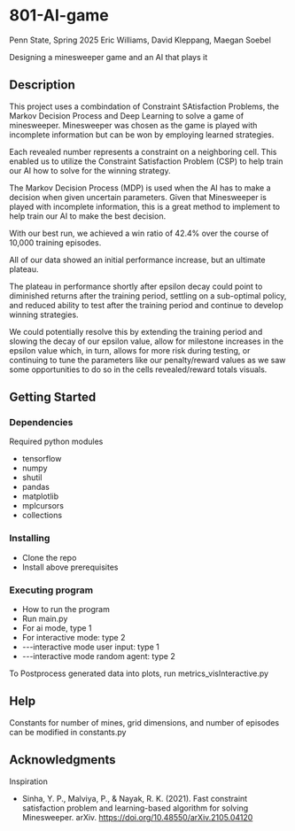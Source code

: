 # 801-AI-game
Penn State, Spring 2025
Eric Williams, David Kleppang, Maegan Soebel

Designing a minesweeper game and an AI that plays it

## Description

This project uses a combindation of Constraint SAtisfaction Problems, the Markov Decision Process and Deep Learning to solve a game of minesweeper.  Minesweeper was chosen as the game is played with incomplete information but can be won by employing learned strategies.  

Each revealed number represents a constraint on a neighboring cell. This enabled us to utilize the Constraint Satisfaction Problem (CSP) to help train our AI how to solve for the winning strategy.​

The Markov Decision Process (MDP) is used when the AI has to make a decision when given uncertain parameters. Given that Minesweeper is played with incomplete information, this is a great method to implement to help train our AI to make the best decision.​

With our best run, we achieved a win ratio of 42.4% over the course of 10,000 training episodes.

All of our data showed an initial performance increase, but an ultimate plateau​.

The plateau in performance shortly after epsilon decay could point to diminished returns after the training period, settling on a sub-optimal policy, and reduced ability to test after the training period and continue to develop winning strategies.​

We could potentially resolve this by extending the training period and slowing the decay of our epsilon value, allow for milestone increases in the epsilon value which, in turn, allows for more risk during testing, or continuing to tune the parameters like our penalty/reward values as we saw some opportunities to do so in the cells revealed/reward totals visuals.

## Getting Started

### Dependencies
Required python modules
* tensorflow
* numpy
* shutil
* pandas
* matplotlib
* mplcursors
* collections

### Installing

* Clone the repo
* Install above prerequisites

### Executing program

* How to run the program
* Run main.py
* For ai mode, type 1
* For interactive mode: type 2
* ---interactive mode user input: type 1
* ---interactive mode random agent: type 2

To Postprocess generated data into plots, run metrics_visInteractive.py 


## Help

Constants for number of mines, grid dimensions, and number of episodes can be modified in constants.py

## Acknowledgments

Inspiration
* Sinha, Y. P., Malviya, P., & Nayak, R. K. (2021). Fast constraint satisfaction problem and learning-based algorithm for solving Minesweeper. arXiv. https://doi.org/10.48550/arXiv.2105.04120 
